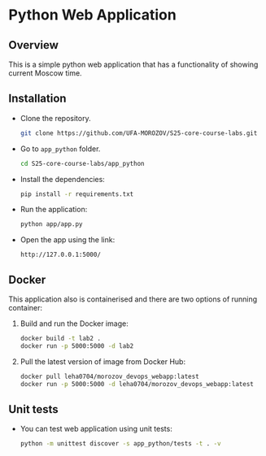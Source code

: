 # Python Web Application

## Overview

This is a simple python web application that has a functionality of showing current Moscow time.

## Installation

- Clone the repository.

    ```bash
    git clone https://github.com/UFA-MOROZOV/S25-core-course-labs.git
    ```

- Go to `app_python` folder.

    ```bash
    cd S25-core-course-labs/app_python
    ```

- Install the dependencies:

    ```bash
    pip install -r requirements.txt
    ```

- Run the application:

    ```bash
    python app/app.py
    ```

- Open the app using the link:

    `http://127.0.0.1:5000/`

## Docker

This application also is containerised and there are two options of running container:

1. Build and run the Docker image:

    ```bash
    docker build -t lab2 .
    docker run -p 5000:5000 -d lab2
    ```

2. Pull the latest version of image from Docker Hub:

    ```bash
    docker pull leha0704/morozov_devops_webapp:latest
    docker run -p 5000:5000 -d leha0704/morozov_devops_webapp:latest
    ```

## Unit tests

- You can test web application using unit tests:

    ```bash
    python -m unittest discover -s app_python/tests -t . -v
    ```
